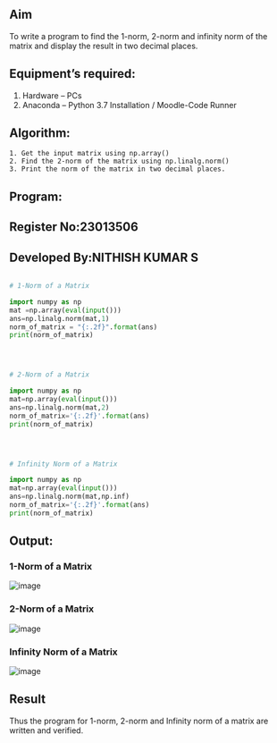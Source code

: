 ## Aim
To write a program to find the 1-norm, 2-norm and infinity norm of the matrix and display the result in two decimal places.
## Equipment’s required:
1.	Hardware – PCs
2.	Anaconda – Python 3.7 Installation / Moodle-Code Runner
## Algorithm:
	1. Get the input matrix using np.array()   
    2. Find the 2-norm of the matrix using np.linalg.norm()
	3. Print the norm of the matrix in two decimal places.
## Program:

## Register No:23013506
## Developed By:NITHISH KUMAR S

```Python

# 1-Norm of a Matrix

import numpy as np
mat =np.array(eval(input()))
ans=np.linalg.norm(mat,1)
norm_of_matrix = "{:.2f}".format(ans)
print(norm_of_matrix)




# 2-Norm of a Matrix

import numpy as np
mat=np.array(eval(input()))
ans=np.linalg.norm(mat,2)
norm_of_matrix='{:.2f}'.format(ans)
print(norm_of_matrix)




# Infinity Norm of a Matrix

import numpy as np
mat=np.array(eval(input()))
ans=np.linalg.norm(mat,np.inf)
norm_of_matrix='{:.2f}'.format(ans)
print(norm_of_matrix)

```
## Output:
### 1-Norm of a Matrix

![image](https://github.com/nithish467/Norm-of-a-matrix/assets/150232274/c917515b-0234-4e35-a551-20cfe3b2a6c3)

### 2-Norm of a Matrix

![image](https://github.com/nithish467/Norm-of-a-matrix/assets/150232274/d5966288-75af-44ed-ac22-1a5a8331b9f2)


### Infinity Norm of a Matrix

![image](https://github.com/nithish467/Norm-of-a-matrix/assets/150232274/b72947f5-2197-4b2e-a153-f860b5bf1041)


## Result
Thus the program for 1-norm, 2-norm and Infinity norm of a matrix are written and verified.
